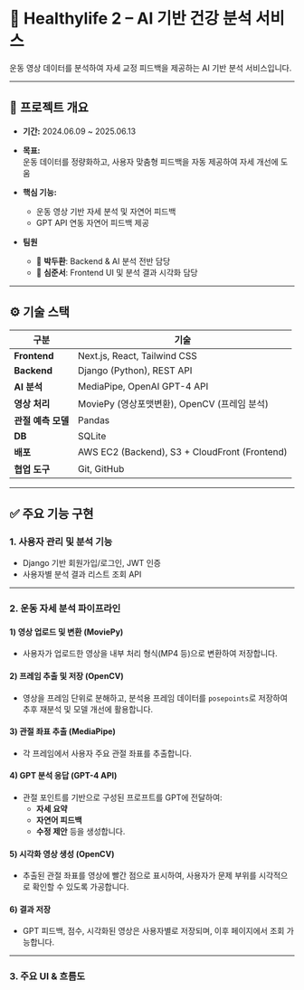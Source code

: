 # 💚 Healthylife 2 – AI 기반 건강 분석 서비스

운동 영상 데이터를 분석하여 자세 교정 피드백을 제공하는 AI 기반 분석 서비스입니다.

---

## 📌 프로젝트 개요

- **기간:** 2024.06.09 ~ 2025.06.13  
- **목표:**  
  운동 데이터를 정량화하고, 사용자 맞춤형 피드백을 자동 제공하여 자세 개선에 도움

- **핵심 기능:**
  - 운동 영상 기반 자세 분석 및 자연어 피드백
  - GPT API 연동 자연어 피드백 제공

- **팀원**
  - 🧠 **박두환**: Backend & AI 분석 전반 담당  
  - 🎨 **심준서**: Frontend UI 및 분석 결과 시각화 담당

---

## ⚙️ 기술 스택

| 구분              | 기술                                                         |
|-------------------|--------------------------------------------------------------|
| **Frontend**       | Next.js, React, Tailwind CSS                                 |
| **Backend**        | Django (Python), REST API                                   |
| **AI 분석**        | MediaPipe, OpenAI GPT-4 API                                 |
| **영상 처리**      | MoviePy (영상포맷변환), OpenCV (프레임 분석)               |
| **관절 예측 모델** | Pandas                                                      |
| **DB**             | SQLite                                                      |
| **배포**           | AWS EC2 (Backend), S3 + CloudFront (Frontend)              |
| **협업 도구**      | Git, GitHub                                                 |

---

## ✅ 주요 기능 구현

### 1. 사용자 관리 및 분석 기능
- Django 기반 회원가입/로그인, JWT 인증
- 사용자별 분석 결과 리스트 조회 API

---

### 2. 운동 자세 분석 파이프라인

#### 1) 영상 업로드 및 변환 (MoviePy)
- 사용자가 업로드한 영상을 내부 처리 형식(MP4 등)으로 변환하여 저장합니다.

#### 2) 프레임 추출 및 저장 (OpenCV)
- 영상을 프레임 단위로 분해하고, 분석용 프레임 데이터를 `posepoints`로 저장하여 추후 재분석 및 모델 개선에 활용합니다.

#### 3) 관절 좌표 추출 (MediaPipe)
- 각 프레임에서 사용자 주요 관절 좌표를 추출합니다.

#### 4) GPT 분석 응답 (GPT-4 API)
- 관절 포인트를 기반으로 구성된 프로프트를 GPT에 전달하여:
  - **자세 요약**
  - **자연어 피드백**
  - **수정 제안** 등을 생성합니다.

#### 5) 시각화 영상 생성 (OpenCV)
- 추출된 관절 좌표를 영상에 빨간 점으로 표시하여, 사용자가 문제 부위를 시각적으로 확인할 수 있도록 가공합니다.

#### 6) 결과 저장
- GPT 피드백, 점수, 시각화된 영상은 사용자별로 저장되며, 이후 페이지에서 조회 가능합니다.

---

### 3. 주요 UI & 흐름도


